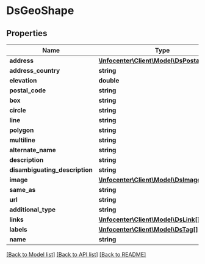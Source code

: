 # DsGeoShape

## Properties
Name | Type | Description | Notes
------------ | ------------- | ------------- | -------------
**address** | [**\Infocenter\Client\Model\DsPostalAddress**](DsPostalAddress.md) |  | [optional] 
**address_country** | **string** |  | [optional] 
**elevation** | **double** |  | [optional] 
**postal_code** | **string** |  | [optional] 
**box** | **string** |  | [optional] 
**circle** | **string** |  | [optional] 
**line** | **string** |  | [optional] 
**polygon** | **string** |  | [optional] 
**multiline** | **string** |  | [optional] 
**alternate_name** | **string** |  | [optional] 
**description** | **string** |  | [optional] 
**disambiguating_description** | **string** |  | [optional] 
**image** | [**\Infocenter\Client\Model\DsImageObject**](DsImageObject.md) |  | [optional] 
**same_as** | **string** |  | [optional] 
**url** | **string** |  | [optional] 
**additional_type** | **string** |  | [optional] 
**links** | [**\Infocenter\Client\Model\DsLink[]**](DsLink.md) |  | [optional] 
**labels** | [**\Infocenter\Client\Model\DsTag[]**](DsTag.md) |  | [optional] 
**name** | **string** |  | [optional] 

[[Back to Model list]](../../README.md#documentation-for-models) [[Back to API list]](../../README.md#documentation-for-api-endpoints) [[Back to README]](../../README.md)

